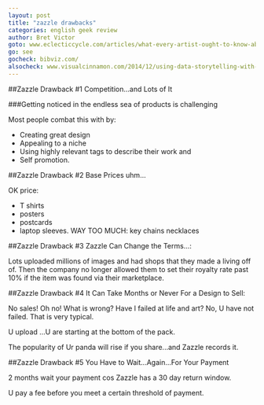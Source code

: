 ```yaml
---
layout: post
title: "zazzle drawbacks"
categories: english geek review
author: Bret Victor
goto: www.eclecticcycle.com/articles/what-every-artist-ought-to-know-about-zazzle-part-two/
go: see
gocheck: bibviz.com/
alsocheck: www.visualcinnamon.com/2014/12/using-data-storytelling-with-chord.html
---
```


##Zazzle Drawback #1 Competition...and Lots of It

###Getting noticed in the endless sea of products is challenging

Most people combat this with by:

- Creating great design
- Appealing to a niche
- Using highly relevant tags to describe their work and
- Self promotion.

##Zazzle Drawback #2 Base Prices uhm...

OK price: 
- T shirts
- posters
- postcards
- laptop sleeves.
WAY TOO MUCH: 
key chains
necklaces

##Zazzle Drawback #3 Zazzle Can Change the Terms...:

Lots uploaded millions of images and had shops that they made a living off of.  Then the company no longer allowed them to set their royalty rate past 10% if the item was found via their marketplace. 

##Zazzle Drawback #4 It Can Take Months or Never For a Design to Sell:

No sales! Oh no! What is wrong? Have I failed at life and art?  No, U have not failed.  That is very typical. 

U upload ...U are starting at the bottom of the pack. 

The popularity of Ur panda will rise if you share...and Zazzle records it.

##Zazzle Drawback #5 You Have to Wait...Again...For Your Payment

2 months wait your payment cos Zazzle has a 30 day return window.

U pay a fee before you meet a certain threshold of payment.


